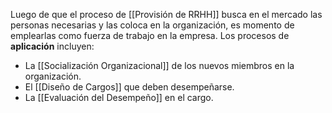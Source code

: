 Luego de que el proceso de [[Provisión de RRHH]] busca en el mercado las personas necesarias y las coloca en la organización, es momento de emplearlas como fuerza de trabajo en la empresa. Los procesos de **aplicación** incluyen:
- La [[Socialización Organizacional]] de los nuevos miembros en la organización.
- El [[Diseño de Cargos]] que deben desempeñarse.
- La [[Evaluación del Desempeño]] en el cargo.


